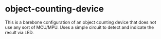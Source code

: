 # object-counting-device
This is a barebone configuration of an object counting device that does not use any sort of MCU/MPU. Uses a simple circuit to detect and indicate the result via LED.
